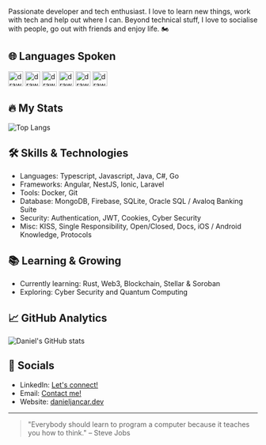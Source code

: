 Passionate developer and tech enthusiast. I love to learn new things, work with tech and help out where I can. Beyond technical stuff, I love to socialise with people, go out with friends and enjoy life. 🏍️

## 🌐 Languages Spoken
<img src="https://cdn-icons-png.flaticon.com/512/555/555582.png" alt="drawing" width="30"/>  <img src="https://cdn-icons-png.flaticon.com/512/4060/4060233.png" alt="drawing" width="30"/>  <img src="https://cdn-icons-png.flaticon.com/512/8617/8617292.png" alt="drawing" width="30"/>  <img src="https://cdn-icons-png.flaticon.com/512/3373/3373300.png" alt="drawing" width="30"/> <img src="https://cdn-icons-png.flaticon.com/128/330/330536.png" alt="drawing" width="30"/> <img src="https://cdn-icons-png.flaticon.com/512/3373/3373317.png" alt="drawing" width="30"/>

## 🔥 My Stats
![Top Langs](https://github-readme-stats.vercel.app/api/top-langs/?username=danieljancar&layout=compact&theme=dark)

## 🛠️ Skills & Technologies
- Languages: Typescript, Javascript, Java, C#, Go
- Frameworks: Angular, NestJS, Ionic, Laravel
- Tools: Docker, Git
- Database: MongoDB, Firebase, SQLite, Oracle SQL / Avaloq Banking Suite
- Security: Authentication, JWT, Cookies, Cyber Security
- Misc: KISS, Single Responsibility, Open/Closed, Docs, iOS / Android Knowledge, Protocols

## 📚 Learning & Growing
- Currently learning: Rust, Web3, Blockchain, Stellar & Soroban
- Exploring: Cyber Security and Quantum Computing

## 📈 GitHub Analytics
![Daniel's GitHub stats](https://github-readme-stats.vercel.app/api?username=danieljancar&show_icons=true&theme=dark)

## 🤝 Socials
- LinkedIn: [Let's connect!](https://www.linkedin.com/in/danieljancar/)
- Email: [Contact me!](mailto:dan_jan1@icloud.com)
- Website: [danieljancar.dev](https://danieljancar.dev)

---
> "Everybody should learn to program a computer because it teaches you how to think." – Steve Jobs

